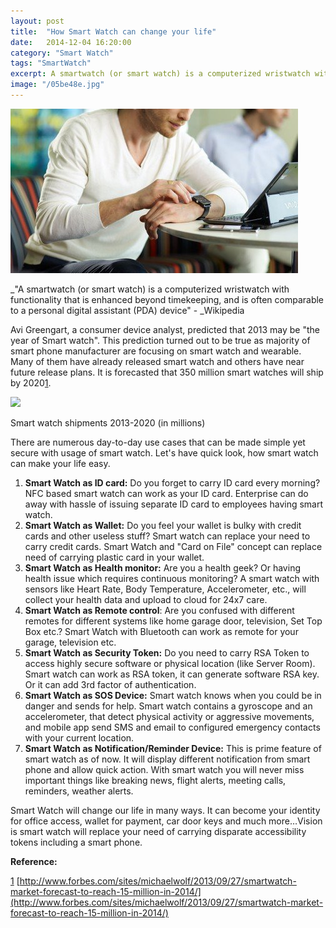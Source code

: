 ```yaml
---
layout: post
title:  "How Smart Watch can change your life"
date:   2014-12-04 16:20:00
category: "Smart Watch"
tags: "SmartWatch"
excerpt: A smartwatch (or smart watch) is a computerized wristwatch with functionality that is enhanced beyond timekeeping, and is often comparable to a personal digital assistant (PDA) device" - Wikipedia
image: "/05be48e.jpg"
---
```


<img src="/assets/images/posts/05be48e.jpg" alt="Smart Watch" title="Smart Watch" class="img-responsive">


_"A smartwatch (or smart watch) is a computerized wristwatch with functionality that is enhanced beyond timekeeping, and is often comparable to a personal digital assistant (PDA) device" - _Wikipedia

Avi Greengart, a consumer device analyst, predicted that 2013 may be "the year of Smart watch". This prediction turned out to be true as majority of smart phone manufacturer are focusing on smart watch and wearable. Many of them have already released smart watch and others have near future release plans. It is forecasted that 350 million smart watches will ship by 2020[1].

![][1]

Smart watch shipments 2013-2020 (in millions)

There are numerous day-to-day use cases that can be made simple yet secure with usage of smart watch. Let's have quick look, how smart watch can make your life easy.

1. **Smart Watch as ID card:** Do you forget to carry ID card every morning? NFC based smart watch can work as your ID card. Enterprise can do away with hassle of issuing separate ID card to employees having smart watch.
2. **Smart Watch as Wallet:** Do you feel your wallet is bulky with credit cards and other useless stuff? Smart watch can replace your need to carry credit cards. Smart Watch and "Card on File" concept can replace need of carrying plastic card in your wallet.
3. **Smart Watch as Health monitor:** Are you a health geek? Or having health issue which requires continuous monitoring? A smart watch with sensors like Heart Rate, Body Temperature, Accelerometer, etc., will collect your health data and upload to cloud for 24x7 care.
4. **Smart Watch as Remote control**: Are you confused with different remotes for different systems like home garage door, television, Set Top Box etc.? Smart Watch with Bluetooth can work as remote for your garage, television etc.
5. **Smart Watch as Security Token:** Do you need to carry RSA Token to access highly secure software or physical location (like Server Room). Smart watch can work as RSA token, it can generate software RSA key. Or it can add 3rd factor of authentication.
6. **Smart Watch as SOS Device:** Smart watch knows when you could be in danger and sends for help. Smart watch contains a gyroscope and an accelerometer, that detect physical activity or aggressive movements, and mobile app send SMS and email to configured emergency contacts with your current location.
7. **Smart Watch as Notification/Reminder Device:** This is prime feature of smart watch as of now. It will display different notification from smart phone and allow quick action. With smart watch you will never miss important things like breaking news, flight alerts, meeting calls, reminders, weather alerts.

Smart Watch will change our life in many ways. It can become your identity for office access, wallet for payment, car door keys and much more…Vision is smart watch will replace your need of carrying disparate accessibility tokens including a smart phone.

**Reference:**

[1] [http://www.forbes.com/sites/michaelwolf/2013/09/27/smartwatch-market-forecast-to-reach-15-million-in-2014/](http://www.forbes.com/sites/michaelwolf/2013/09/27/smartwatch-market-forecast-to-reach-15-million-in-2014/)

[1]: https://media.licdn.com/mpr/mpr/shrinknp_500_500/p/4/005/09f/13c/35409df.png
